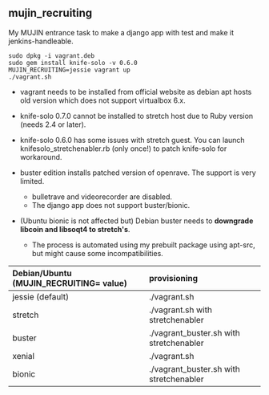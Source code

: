 ## mujin\_recruiting

My MUJIN entrance task to make a django app with test and make it jenkins-handleable.

```
sudo dpkg -i vagrant.deb
sudo gem install knife-solo -v 0.6.0
MUJIN_RECRUITING=jessie vagrant up
./vagrant.sh
```

- vagrant needs to be installed from official website as debian apt hosts old version which does not support virtualbox 6.x.
- knife-solo 0.7.0 cannot be installed to stretch host due to Ruby version (needs 2.4 or later).
- knife-solo 0.6.0 has some issues with stretch guest. You can launch knifesolo\_stretchenabler.rb (only once!) to patch knife-solo for workaround.

- buster edition installs patched version of openrave. The support is very limited.
    - bulletrave and videorecorder are disabled.
    - The django app does not support buster/bionic.
- (Ubuntu bionic is not affected but) Debian buster needs to **downgrade libcoin and libsoqt4 to stretch's**.
    - The process is automated using my prebuilt package using apt-src, but might cause some incompatibilities.

|Debian/Ubuntu (MUJIN\_RECRUITING= value)|provisioning|
|:--|:--|
|jessie (default)|./vagrant.sh|
|stretch|./vagrant.sh with stretchenabler|
|buster|./vagrant\_buster.sh with stretchenabler|
|xenial|./vagrant.sh|
|bionic|./vagrant\_buster.sh with stretchenabler|

